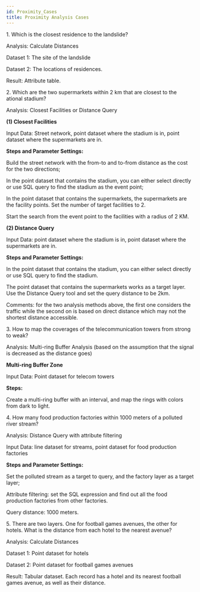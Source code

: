 ```yaml
---
id: Proximity_Cases
title: Proximity Analysis Cases  
---  
```

1\. Which is the closest residence to the landslide?

Analysis: Calculate Distances

Dataset 1: The site of the landslide

Dataset 2: The locations of residences.

Result: Attribute table.

2\. Which are the two supermarkets within 2 km that are closest to the ational stadium?

Analysis: Closest Facilities or Distance Query

**(1) Closest Facilities**

Input Data: Street network, point dataset where the stadium is in, point dataset where the supermarkets are in.

**Steps and Parameter Settings:**

Build the street network with the from-to and to-from distance as the cost for the two directions;

In the point dataset that contains the stadium, you can either select directly or use SQL query to find the stadium as the event point;

In the point dataset that contains the supermarkets, the supermarkets are the facility points. Set the number of target facilities to 2.

Start the search from the event point to the facilities with a radius of 2 KM.

**(2) Distance Query**

Input Data: point dataset where the stadium is in, point dataset where the supermarkets are in.

**Steps and Parameter Settings:**

In the point dataset that contains the stadium, you can either select directly or use SQL query to find the stadium.

The point dataset that contains the supermarkets works as a target layer. Use
the Distance Query tool and set the query distance to be 2km.

Comments: for the two analysis methods above, the first one considers the
traffic while the second on is based on direct distance which may not the
shortest distance accessible.

  

3\. How to map the coverages of the telecommunication towers from strong to
weak?

Analysis: Multi-ring Buffer Analysis (based on the assumption that the signal
is decreased as the distance goes)

**Multi-ring Buffer Zone**

Input Data: Point dataset for telecom towers

**Steps:**

Create a multi-ring buffer with an interval, and map the rings with colors
from dark to light.

  

4\. How many food production factories within 1000 meters of a polluted river
stream?

Analysis: Distance Query with attribute filtering

Input Data: line dataset for streams, point dataset for food production
factories

**Steps and Parameter Settings:**

Set the polluted stream as a target to query, and the factory layer as a
target layer;

Attribute filtering: set the SQL expression and find out all the food
production factories from other factories.

Query distance: 1000 meters.

  

5\. There are two layers. One for football games avenues, the other for
hotels. What is the distance from each hotel to the nearest avenue?

Analysis: Calculate Distances

Dataset 1: Point dataset for hotels

Dataset 2: Point dataset for football games avenues

Result: Tabular dataset. Each record has a hotel and its nearest football
games avenue, as well as their distance.


